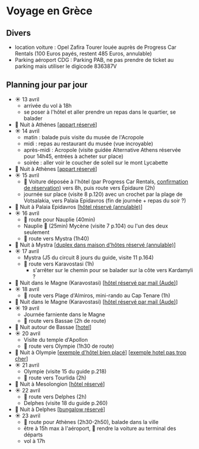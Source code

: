 # Voyage en Grèce

## Divers

* location voiture : Opel Zafira Tourer louée auprès de Progress Car Rentals (100 Euros payés, restent 485 Euros, annulable)
* Parking aéroport CDG : Parking PAB, ne pas prendre de ticket au parking mais utiliser le digicode 836387V

## Planning jour par jour 

* ☀️ 13 avril
    * arrivée du vol à 18h
    * se poser à l'hôtel et aller prendre un repas dans le quartier, se balader
* 🌃 Nuit à Athènes [[appart réservé](https://www.booking.com/hotel/gr/hestia-ippokratous-35.fr.html)]
* ☀️ 14 avril 
    * matin : balade puis visite du musée de l'Acropole
    * midi : repas au restaurant du musée (vue incroyable)
    * après-midi : Acropole (visite guidée Alternative Athens réservée pour 14h45, entrées à acheter sur place)
    * soirée : aller voir le coucher de soleil sur le mont Lycabette
* 🌃 Nuit à Athènes [[appart réservé](https://www.booking.com/hotel/gr/hestia-ippokratous-35.fr.html)]
* ☀️ 15 avril
    * 🚗 Voiture déposée à l'hôtel (par Progress Car Rentals, [confirmation de réservation](<./PROGRESS CAR RENTAL- CONFIRMATION VOUCHER.pdf>)) vers 8h, puis route vers Épidaure (2h)
    * journée sur place (visite 8 p.120) avec un crochet par la plage de Votsalakia, vers Palaia Epidavros (fin de journée + repas du soir ?)
* 🌃 Nuit à Palaia Epidavros [[hôtel réservé (annulable)](https://www.booking.com/hotel/gr/epidavros-seascape.fr.html)]
* ☀️ 16 avril
    * 🚗 route pour Nauplie (40min)
    * Nauplie 🚗 (25min) Mycène (visite 7 p.104) ou l'un des deux seulement
    * 🚗 route vers Mystra (1h40)
* 🌃 Nuit à Mystra [[duplex dans maison d'hôtes réservé (annulable)](https://www.booking.com/hotel/gr/arxontiko-taygeti.fr.html)]
* ☀️ 17 avril
    * Mystra (J5 du circuit 8 jours du guide, visite 11 p.164)
    * 🚗 route vers Karavostasi (1h)
      * s'arrêter sur le chemin pour se balader sur la côte vers Kardamyli ? 
* 🌃 Nuit dans le Magne (Karavostasi) [[hôtel réservé par mail (Aude)](https://www.booking.com/hotel/gr/elixerion-elixirion.fr.html)]
* ☀️ 18 avril
    * 🚗 route vers Plage d'Almiros, mini-rando au Cap Tenare (1h)
* 🌃 Nuit dans le Magne (Karavostasi) [[hôtel réservé par mail (Aude)](https://www.booking.com/hotel/gr/elixerion-elixirion.fr.html)]
* ☀️ 19 avril
    * Journée farniente dans le Magne
    * 🚗 route vers Bassae (2h de route)
* 🌃 Nuit autour de Bassae [[hotel](https://www.booking.com/hotel/gr/petra-thea-villa-karytaina.fr.html?aid=304142;label=gen173rf-1FCAsoXEILZXVyb3BhaG90ZWxIDVgDaE2IAQGYAQ24AQfIAQ3YAQHoAQH4AQKIAgGiAgpnaXRodWIuY29tqAIDuALZkrmRBsACAdICJDcwNDgzMjIyLWMwOTEtNDA5Ny1iM2Y1LWY5NmQ0MjYxY2IwMNgCBeACAQ;sid=8fb0bb9d076ae5b5aaafb62bcfa4bd3e;checkin=2022-04-19;checkout=2022-04-20;srpvid=ab4f5552baf40028&)]
* ☀️ 20 avril
    * Visite du temple d'Apollon
    * 🚗 route vers Olympie (1h30 de route)
* 🌃 Nuit à Olympie [[exemple d'hôtel bien placé](https://www.booking.com/hotel/gr/europahotel.fr.html)] [[exemple hotel pas trop cher](https://www.booking.com/hotel/gr/bacchus.fr.html?aid=304142&label=gen173rf-1FCAsoXEILZXVyb3BhaG90ZWxIDVgDaE2IAQGYAQ24AQfIAQ3YAQHoAQH4AQKIAgGiAgpnaXRodWIuY29tqAIDuALZkrmRBsACAdICJDcwNDgzMjIyLWMwOTEtNDA5Ny1iM2Y1LWY5NmQ0MjYxY2IwMNgCBeACAQ&sid=453d0b941566989da192fcc3796a6f63&age=12&all_sr_blocks=19001005_224275504_0_1_0&checkin=2022-04-19&checkout=2022-04-20&dest_id=-814535&dest_type=city&dist=0&group_adults=2&group_children=1&hapos=3&highlighted_blocks=19001005_224275504_0_1_0&hpos=3&matching_block_id=19001005_224275504_0_1_0&no_rooms=2&req_adults=2&req_age=12&req_children=1&room1=A&room2=A%2C12&sb_price_type=total&sr_order=popularity&sr_pri_blocks=19001005_224275504_0_1_0__12450&srepoch=1647200620&srpvid=d13c8ab5ac3701d5&type=total&ucfs=1&activeTab=main)]
* ☀️ 21 avril
    * Olympie (visite 15 du guide p.218)
    * 🚗 route vers Tourlida (2h)
* 🌃 Nuit à Mesolongion [[hôtel réservé](https://www.booking.com/hotel/gr/socrates-organic-village-wild-ollive.fr.html)]
* ☀️ 22 avril
    * 🚗 route vers Delphes (2h)
    * Delphes (visite 18 du guide p.260)
* 🌃 Nuit à Delphes  [[bungalow réservé](https://apolloncamping.gr/fr/)]
* ☀️ 23 avril
    * 🚗 route pour Athènes (2h30-2h50), balade dans la ville
    * être à 15h max à l'aéroport, 🚗 rendre la voiture au terminal des départs
    * vol à 17h
